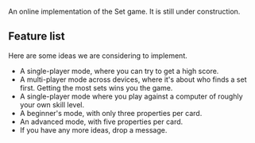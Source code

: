 An online implementation of the Set game. It is still under construction.

## Feature list

Here are some ideas we are considering to implement.

- A single-player mode, where you can try to get a high score.
- A multi-player mode across devices, where it's about who finds a set first. Getting the most sets wins you the game.
- A single-player mode where you play against a computer of roughly your own skill level.
- A beginner's mode, with only three properties per card.
- An advanced mode, with five properties per card.
- If you have any more ideas, drop a message.
